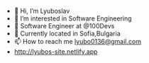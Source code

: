 - 👋 Hi, I’m Lyuboslav 
- 👀 I’m interested in Software Engineering
- 🌱 Software Engineer at @100Devs 
- 🏡 Currently located in Sofia,Bulgaria
- 📫 How to reach me lyubo0136@gmail.com
- http://lyubos-site.netlify.app
